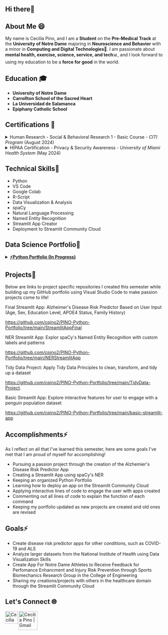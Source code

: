 ## Hi there👋

<!--
**cpino2/cpino2** is a ✨ _special_ ✨ repository because its `README.md` (this file) appears on your GitHub profile.

Here are some ideas to get you started:

- 🔭 I’m currently working on ...
- 🌱 I’m currently learning ...
- 👯 I’m looking to collaborate on ...
- 🤔 I’m looking for help with ...
- 💬 Ask me about ...
- 📫 How to reach me: ..
- 😄 Pronouns: ...
- ⚡ Fun fact: ...
-->

## About Me 😄
My name is Cecilia Pino, and I am a **Student** on the **Pre-Medical Track** at the **University of Notre Dame** majoring in **Neuroscience and Behavior** with a minor in **Computing and Digital Technologies**🏰. I am passionate about **mental health, exercise, science, service, and tech**📊, and I look forward to using my education to be a **force for good** in the world.

## Education 🎓
- **University of Notre Dame**
- **Carrollton School of the Sacred Heart**
- **La Universidad de Salamanca**
- **Epiphany Catholic School**

## Certifications 📜
<details><summary>
Human Research - Social & Behavioral Research 1 - Basic Course - <em>CITI Program</em> (August 2024)
</summary></details>
<details><summary>
HIPAA Certification - Privacy & Security Awareness - <em>University of Miami Health System</em> (May 2024)
</summary></details>

## Technical Skills🤔
- Python
- VS Code
- Google Colab
- R-Script
- Data Visualization & Analysis
- spaCy
- Natural Language Processing
- Named Entity Recognition
- Streamlit App Creator
- Deployment to Streamlit Community Cloud

## Data Science Portfolio🚀
<details><summary>
<a href='https://github.com/cpino2/PINO-Python-Portfolio'><strong>⚡Python Portfolio (In Progress)</strong></a>
</summary>
<br>
<strong>Skills</strong>
</details>

## Projects🌱
Below are links to project specific repositories I created this semester while building up my GitHub portfolio using Visual Studio Code to make passion projects come to life!

Final Streamlit App: Alzheimer's Disease Risk Predictor Based on User Input (Age, Sex, Education Level, APOE4 Status, Family History)

https://github.com/cpino2/PINO-Python-Portfolio/tree/main/StreamlitAppFinal

NER Streamlit App: Explor spaCy's Named Entity Recognition with custom labels and patterns

https://github.com/cpino2/PINO-Python-Portfolio/tree/main/NERStreamlitApp

Tidy Data Project: Apply Tidy Data Principles to clean, transform, and tidy up a dataset

https://github.com/cpino2/PINO-Python-Portfolio/tree/main/TidyData-Project.

Basic Streamlit App: Explore interactive features for user to engage with a penguin population dataset

https://github.com/cpino2/PINO-Python-Portfolio/tree/main/basic-streamlit-app

## Accomplishments⚡
As I reflect on all that I've learned this semester, here are some goals I've met that I am proud of myself for accomplishing! 
- Pursuing a passion project through the creation of the Alzhemier's Disease Risk Predictor App
- Creating a Streamlit App using spaCy's NER
- Keeping an organized Python Portfolio
- Learning how to deploy an app on the Streamlit Community Cloud
- Applying interactive lines of code to engage the user with apps created
- Commenting out all lines of code to explain the function of each command
- Keeping my portfolio updated as new projects are created and old ones are revised

## Goals⚡
- Create disease risk predictor apps for other conditions, such as COVID-19 and ALS
- Analyze larger datasets from the National Institute of Health using Data Visualization Skills
- Create App For Notre Dame Athletes to Receive Feedback for Perfomance Enhancment and Injury Risk Prevention through Sports Biomechanics Research Group in the College of Engineering
- Sharing my creations/projects with others in the healthcare domain through the Streamlit Community Cloud

## Let's Connect 🌐
<a href="https://www.linkedin.com/in/cecilia-pino-004846289/">
  <img align="left" alt="Cecilia Pino | LinkedIN" width="40px" src="assets/linkedin.png"/>
</a>
<a href="mailto:cpino2@nd.edu">
  <img align="left" alt="Cecilia Pino | Gmail" width="60px" src="assets/gmail.png"/>
</a>
